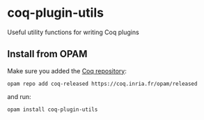 coq-plugin-utils
================

Useful utility functions for writing Coq plugins

Install from OPAM
-----------------
Make sure you added the [Coq repository](coq.io/opam/):

    opam repo add coq-released https://coq.inria.fr/opam/released

and run:

    opam install coq-plugin-utils
